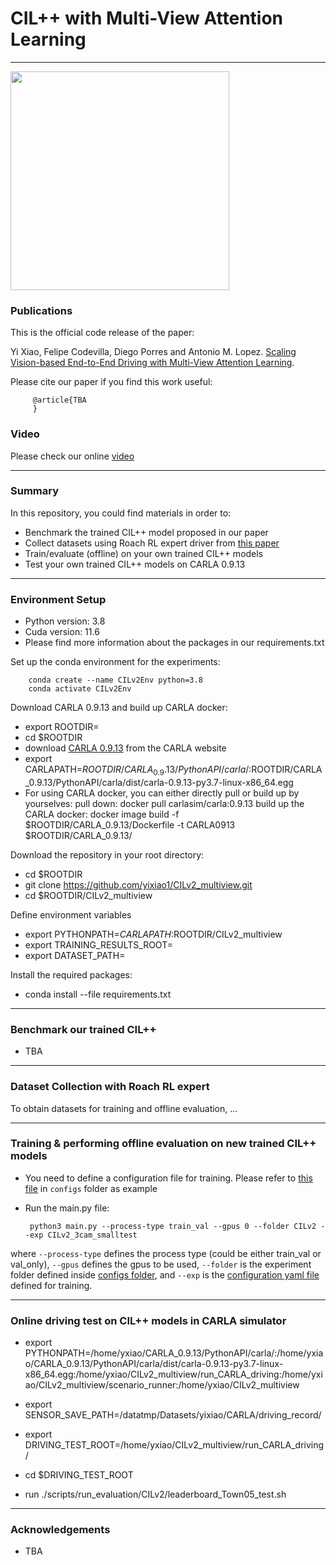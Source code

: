 # CIL++ with Multi-View Attention Learning
-------------------------------------------------------------

 <img src="Driving_T5.gif" height="350">

### Publications
This is the official code release of the paper:

Yi Xiao, Felipe Codevilla, Diego Porres and Antonio M. Lopez. [Scaling Vision-based End-to-End Driving with Multi-View Attention Learning]().

Please cite our paper if you find this work useful:

         @article{TBA
         }

### Video
Please check our online [video]()

-------------------------------------------------------------
### Summary

In this repository, you could find materials in order to:

 * Benchmark the trained CIL++ model proposed in our paper
 * Collect datasets using Roach RL expert driver from [this paper](https://arxiv.org/abs/2108.08265)
 * Train/evaluate (offline) on your own trained CIL++ models
 * Test your own trained CIL++ models on CARLA 0.9.13

-------------------------------------------------------------
### Environment Setup

* Python version: 3.8
* Cuda version: 11.6
* Please find more information about the packages in our requirements.txt

Set up the conda environment for the experiments:

        conda create --name CILv2Env python=3.8
        conda activate CILv2Env

Download CARLA 0.9.13 and build up CARLA docker:
 * export ROOTDIR=<Path to your root directory>
 * cd $ROOTDIR
 * download [CARLA 0.9.13](https://github.com/carla-simulator/carla/releases/tag/0.9.13/) from the CARLA website
 * export CARLAPATH=$ROOTDIR/CARLA_0.9.13/PythonAPI/carla/:$ROOTDIR/CARLA_0.9.13/PythonAPI/carla/dist/carla-0.9.13-py3.7-linux-x86_64.egg
 * For using CARLA docker, you can either directly pull or build up by yourselves:
    pull down: docker pull carlasim/carla:0.9.13
    build up the CARLA docker: docker image build -f $ROOTDIR/CARLA_0.9.13/Dockerfile -t CARLA0913 $ROOTDIR/CARLA_0.9.13/

Download the repository in your root directory:
 * cd $ROOTDIR
 * git clone https://github.com/yixiao1/CILv2_multiview.git
 * cd $ROOTDIR/CILv2_multiview

Define environment variables
 * export PYTHONPATH=$CARLAPATH:$ROOTDIR/CILv2_multiview
 * export TRAINING_RESULTS_ROOT=<Path to the directory where the results are saved>
 * export DATASET_PATH=<Path to the directory where the datasets download>

Install the required packages:
 * conda install --file requirements.txt

-------------------------------------------------------------
### Benchmark our trained CIL++
* TBA

-------------------------------------------------------------
### Dataset Collection with Roach RL expert

To obtain datasets for training and offline evaluation, ...

-------------------------------------------------------------
### Training & performing offline evaluation on new trained CIL++ models

 * You need to define a configuration file for training. Please refer to [this file](https://https://github.com/yixiao1/Scaling-Self-Supervised-End-to-End-Driving-with-Multi-View-Attention-Learning/blob/main/configs/CILv2/CILv2_3cam_smalltest.yaml) in `configs` folder as example

 * Run the main.py file:

        python3 main.py --process-type train_val --gpus 0 --folder CILv2 --exp CILv2_3cam_smalltest

where `--process-type` defines the process type (could be either train_val or val_only), `--gpus` defines the gpus to be used,
`--folder` is the experiment folder defined inside [configs folder](https://github.com/yixiao1/CILv2_multiview/tree/main/configs/CILv2),
and `--exp` is the [configuration yaml file](https://github.com/yixiao1/CILv2_multiview/blob/main/configs/CILv2/CILv2_3cam_smalltest.yaml) defined for training.

-------------------------------------------------------------
### Online driving test on CIL++ models in CARLA simulator

* export PYTHONPATH=/home/yxiao/CARLA_0.9.13/PythonAPI/carla/:/home/yxiao/CARLA_0.9.13/PythonAPI/carla/dist/carla-0.9.13-py3.7-linux-x86_64.egg:/home/yxiao/CILv2_multiview/run_CARLA_driving:/home/yxiao/CILv2_multiview/scenario_runner:/home/yxiao/CILv2_multiview

* export SENSOR_SAVE_PATH=/datatmp/Datasets/yixiao/CARLA/driving_record/

* export DRIVING_TEST_ROOT=/home/yxiao/CILv2_multiview/run_CARLA_driving/

* cd $DRIVING_TEST_ROOT

* run ./scripts/run_evaluation/CILv2/leaderboard_Town05_test.sh

-------------------------------------------------------------
### Acknowledgements
* TBA
